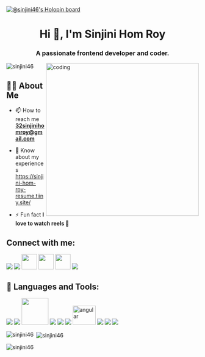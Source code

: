 [![@sinjini46's Holopin board](https://holopin.me/sinjini46)](https://holopin.io/@sinjini46)

<h1 align="center">Hi 👋, I'm Sinjini Hom Roy</h1>
<h3 align="center">A passionate frontend developer and coder.</h3>

<img align="right" alt="coding" width="400" src="https://octodex.github.com/images/femalecodertocat.png">
<p align="left"> <img src="https://komarev.com/ghpvc/?username=sinjini46&label=Profile%20views&color=0e75b6&style=flat" alt="sinjini46" /> </p>

## 🙋‍♂️ About Me

- 📫 How to reach me **32sinjinihomroy@gmail.com**

- 📄 Know about my experiences https://sinjini-hom-roy-resume.tiiny.site/

- ⚡ Fun fact **I love to watch reels 🤪**

## Connect with me:

<p>
  <a href = "https://www.linkedin.com/in/sinjini-hom-roy-55661b211/"><img src="https://img.icons8.com/fluent/48/000000/linkedin.png"/></a>
  <a href = "https://github.com/Sinjini46"><img src="https://img.icons8.com/fluent/48/000000/github.png"/></a>
  <a href = "https://dev.to/sinjini46"><img width="40" src="https://cdn3.iconfinder.com/data/icons/logos-and-brands-adobe/512/84_Dev-512.png"/></a>
  <a href = "https://www.hackerrank.com/32sinjinihomroy"><img width="40" src="https://upload.wikimedia.org/wikipedia/commons/4/40/HackerRank_Icon-1000px.png"/></a>
  <a href = "https://leetcode.com/Sinjini_32/"><img width="40" src="https://upload.wikimedia.org/wikipedia/commons/1/19/LeetCode_logo_black.png"/></a>
  <a href = "https://twitter.com/Sinjini_R"><img src="https://img.icons8.com/fluent/48/000000/twitter.png"/></a>
</p>

## 🚀 Languages and Tools:
<p align="left"> 
<img src="https://img.icons8.com/color/48/000000/java-coffee-cup-logo.png"/>
<img src="https://img.icons8.com/color/48/000000/c-programming.png"/>
<img width="70" src="https://www.php.net/images/logos/new-php-logo.png"/>
<img src="https://img.icons8.com/color/48/000000/html-5.png"/>
<img src="https://img.icons8.com/color/48/000000/css3.png"/>
<img src="https://img.icons8.com/color/48/000000/javascript.png"/>
<img src="https://angular.io/assets/images/logos/angular/angular.svg" alt="angular" width="60" height="50"/>
<img src="https://img.icons8.com/color/48/000000/react-native.png"/>
<img src="https://img.icons8.com/color/48/000000/bootstrap.png"/>
<img src="https://img.icons8.com/color/48/000000/nodejs.png"/>
</p>

<p><img align="left" src="https://github-readme-stats.vercel.app/api/top-langs?username=sinjini46&show_icons=true&locale=en&layout=compact" alt="sinjini46" /></p>

<p>&nbsp;<img align="center" src="https://github-readme-stats.vercel.app/api?username=sinjini46&show_icons=true&locale=en" alt="sinjini46" /></p>

<p><img align="center" src="https://github-readme-streak-stats.herokuapp.com/?user=sinjini46&&theme=black-ice&hide_border=true&stroke=0000&background=060A0CD0" alt="sinjini46" /></p>
